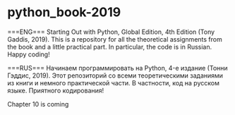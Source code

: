 # python_book-2019
===ENG===
Starting Out with Python, Global Edition, 4th Edition (Tony Gaddis, 2019). This is a repository for all the theoretical assignments from the book and a little practical part. In particular, the code is in Russian. Happy coding!

===RUS===
Начинаем программировать на Python, 4-е издание (Тонни Гэддис, 2019). Этот репозиторий со всеми теоретическими заданиями из книги и немного практической части. В частности, код на русском языке. Приятного кодирования!

Chapter 10 is coming
